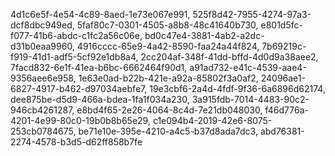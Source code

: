 4d1c6e5f-4e54-4c89-8aed-1e73e067e991,
525f8d42-7955-4274-97a3-dcf8dbc949ed,
5faf80c7-0301-4505-a8b8-48c41640b730,
e801d5fc-f077-41b6-abdc-c1fc2a56c06e,
bd0c47e4-3881-4ab2-a2dc-d31b0eaa9960,
4916cccc-65e9-4a42-8590-faa24a44f824,
7b69219c-f919-41d1-adf5-5cf92e1db8a4,
2cc204af-348f-41dd-bffd-4d0d9a38aee2,
7facd832-6e1f-41ea-b6bc-6662464f90d1,
a91ad732-e41c-4539-aae4-9356aee6e958,
1e63e0ad-b22b-421e-a92a-85802f3a0af2,
24096ae1-6827-4917-b462-d97034aebfe7,
19e3cbf6-2a4d-4fdf-9f36-6a6896d62174,
dee875be-d5d9-466a-bdea-1fa1f034a230,
3a915fdb-7014-4483-90c2-946cb4261287,
e8bd4f65-2e26-4064-8c4d-7e21db048030,
f46d776a-4201-4e99-80c0-19b0b8b65e29,
c1e094b4-2019-42e6-8075-253cb0784675,
be71e10e-395e-4210-a4c5-b37d8ada7dc3,
abd76381-2274-4578-b3d5-d62ff858b7fe
